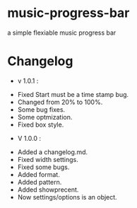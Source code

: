 # music-progress-bar
a simple flexiable music progress bar


# Changelog

- v 1.0.1 :
* Fixed Start must be a time stamp bug.
* Changed from 20% to 100%.
* Some bug fixes.
* Some optmization.
* Fixed box style.

- V 1.0.0 :
* Added a changelog.md.
* Fixed width settings.
* Fixed some bugs.
* Added format.
* Added pattern.
* Added showprecent.
* Now settings/options is an object.

